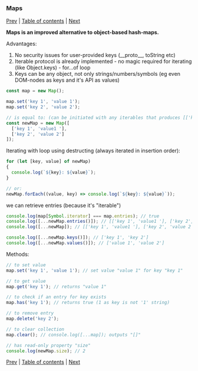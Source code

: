 ### Maps

[Prev](13-Generators.md) | [Table of contents](https://github.com/gadyonysh/es2015-presentation#ecmascript-2015) | [Next](15-WeakMaps.md)

**Maps is an improved alternative to object-based hash-maps.**

Advantages:

1. No security issues for user-provided keys (\_\_proto\_\_, toString etc)
2. Iterable protocol is already implemented - no magic required for iterating (like Object.keys) - for...of loop
3. Keys can be any object, not only strings/numbers/symbols (eg even DOM-nodes as keys and it's API as values)

```js
const map = new Map();

map.set('key 1', 'value 1');
map.set('key 2', 'value 2');

// is equal to: (can be initiated with any iterables that produces [['key', 'value'], ['key', 'value']])
const newMap = new Map([
  ['key 1', 'value1 '],
  ['key 2', 'value 2']
]);
```

Iterating with loop using destructing (always iterated in insertion order):
```js
for (let [key, value] of newMap)
{
  console.log(`${key}: ${value}`);
}

// or:
newMap.forEach((value, key) => console.log(`${key}: ${value}`));
```

we can retrieve entries (because it's "iterable")
```js
console.log(map[Symbol.iterator] === map.entries); // true
console.log([...newMap.entries()]); // [['key 1', 'value1 '], ['key 2', 'value 2']]
console.log([...newMap]); // [['key 1', 'value1 '], ['key 2', 'value 2']]

console.log([...newMap.keys()]); // ['key 1', 'key 2']
console.log([...newMap.values()]); // ['value 1', 'value 2']
```

Methods:
```js
// to set value
map.set('key 1', 'value 1'); // set value "value 1" for key "key 1"

// to get value
map.get('key 1'); // returns "value 1"

// to check if an entry for key exists
map.has('key 1'); // returns true (1 as key is not '1' string)

// to remove entry
map.delete('key 2');

// to clear collection
map.clear(); // console.log([...map]); outputs "[]"

// has read-only property "size"
console.log(newMap.size); // 2
```

[Prev](13-Generators.md) | [Table of contents](https://github.com/gadyonysh/es2015-presentation#ecmascript-2015) | [Next](15-WeakMaps.md)